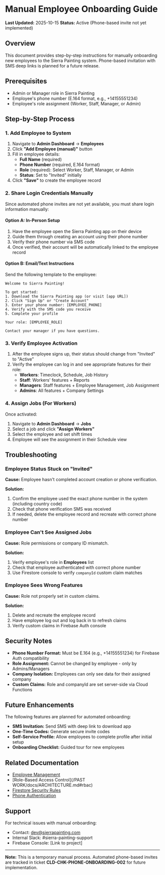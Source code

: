 # Manual Employee Onboarding Guide

**Last Updated:** 2025-10-15
**Status:** Active (Phone-based invite not yet implemented)

## Overview

This document provides step-by-step instructions for manually onboarding new employees to the Sierra Painting system. Phone-based invitation with SMS deep links is planned for a future release.

## Prerequisites

- Admin or Manager role in Sierra Painting
- Employee's phone number (E.164 format, e.g., +14155551234)
- Employee's role assignment (Worker, Staff, Manager, or Admin)

## Step-by-Step Process

### 1. Add Employee to System

1. Navigate to **Admin Dashboard** → **Employees**
2. Click **"Add Employee (manual)"** button
3. Fill in employee details:
   - **Full Name** (required)
   - **Phone Number** (required, E.164 format)
   - **Role** (required): Select Worker, Staff, Manager, or Admin
   - **Status**: Set to "Invited" initially
4. Click **"Save"** to create the employee record

### 2. Share Login Credentials Manually

Since automated phone invites are not yet available, you must share login information manually:

#### Option A: In-Person Setup
1. Have the employee open the Sierra Painting app on their device
2. Guide them through creating an account using their phone number
3. Verify their phone number via SMS code
4. Once verified, their account will be automatically linked to the employee record

#### Option B: Email/Text Instructions
Send the following template to the employee:

```
Welcome to Sierra Painting!

To get started:
1. Download the Sierra Painting app (or visit [app URL])
2. Click "Sign Up" or "Create Account"
3. Enter your phone number: [EMPLOYEE_PHONE]
4. Verify with the SMS code you receive
5. Complete your profile

Your role: [EMPLOYEE_ROLE]

Contact your manager if you have questions.
```

### 3. Verify Employee Activation

1. After the employee signs up, their status should change from "Invited" to "Active"
2. Verify the employee can log in and see appropriate features for their role:
   - **Workers**: Timeclock, Schedule, Job History
   - **Staff**: Workers' features + Reports
   - **Managers**: Staff features + Employee Management, Job Assignment
   - **Admins**: All features + Company Settings

### 4. Assign Jobs (For Workers)

Once activated:
1. Navigate to **Admin Dashboard** → **Jobs**
2. Select a job and click **"Assign Workers"**
3. Select the employee and set shift times
4. Employee will see the assignment in their Schedule view

## Troubleshooting

### Employee Status Stuck on "Invited"

**Cause:** Employee hasn't completed account creation or phone verification.

**Solution:**
1. Confirm the employee used the exact phone number in the system (including country code)
2. Check that phone verification SMS was received
3. If needed, delete the employee record and recreate with correct phone number

### Employee Can't See Assigned Jobs

**Cause:** Role permissions or company ID mismatch.

**Solution:**
1. Verify employee's role in **Employees** list
2. Check that employee authenticated with correct phone number
3. Use Firestore console to verify `companyId` custom claim matches

### Employee Sees Wrong Features

**Cause:** Role not properly set in custom claims.

**Solution:**
1. Delete and recreate the employee record
2. Have employee log out and log back in to refresh claims
3. Verify custom claims in Firebase Auth console

## Security Notes

- **Phone Number Format:** Must be E.164 (e.g., +14155551234) for Firebase Auth compatibility
- **Role Assignment:** Cannot be changed by employee - only by Admins/Managers
- **Company Isolation:** Employees can only see data for their assigned company
- **Custom Claims:** Role and companyId are set server-side via Cloud Functions

## Future Enhancements

The following features are planned for automated onboarding:

- **SMS Invitation:** Send SMS with deep link to download app
- **One-Time Codes:** Generate secure invite codes
- **Self-Service Profile:** Allow employees to complete profile after initial setup
- **Onboarding Checklist:** Guided tour for new employees

## Related Documentation

- [Employee Management](/docs/employee_management.md)
- [Role-Based Access Control](/PAST WORK/docs/ARCHITECTURE.md#rbac)
- [Firestore Security Rules](/firestore.rules)
- [Phone Authentication](https://firebase.google.com/docs/auth/web/phone-auth)

## Support

For technical issues with manual onboarding:
- Contact: dev@sierrapainting.com
- Internal Slack: #sierra-painting-support
- Firebase Console: [Link to project]

---

**Note:** This is a temporary manual process. Automated phone-based invites are tracked in ticket **CLD-CHK-PHONE-ONBOARDING-002** for future implementation.
